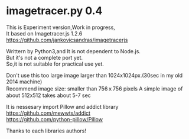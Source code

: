 # imagetracer.py 0.4
This is Experiment version,Work in progress,  
It based on Imagetracer.js 1.2.6  
https://github.com/jankovicsandras/imagetracerjs

Writtern by Python3,and It is not dependent to Node.js.  
But it's not a complete port yet.  
So,it is not suitable for practical use yet.  

Don't use this too large image larger than 1024x1024px.(30sec in my old 2014 machine)  
Recommend image size: smaller than 756ｘ756 pixels 
A simple image of about 512x512 takes about 5-7 sec
  
It is nessesary import Pillow and addict library  
https://github.com/mewwts/addict  
https://github.com/python-pillow/Pillow  
  
Thanks to each libraries authors!
